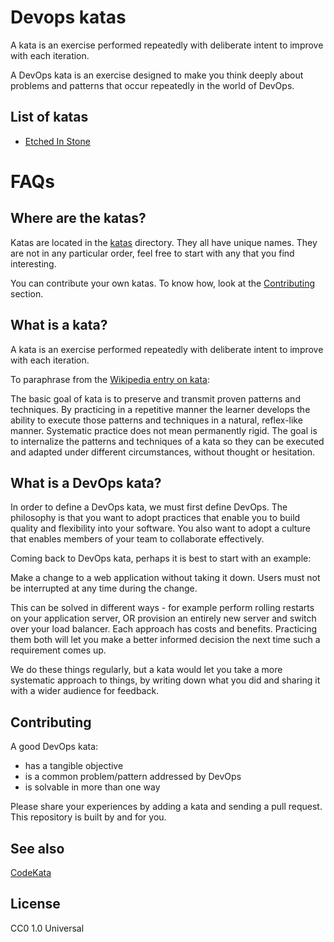 # Devops katas

A kata is an exercise performed repeatedly with deliberate intent to improve with each iteration.

A DevOps kata is an exercise designed to make you think deeply about problems and patterns
that occur repeatedly in the world of DevOps.

## List of katas

- [Etched In Stone](katas/etched-in-stone.md)

# FAQs

## Where are the katas?

Katas are located in the [katas](katas/) directory. They all have unique names.
They are not in any particular order, feel free to start with any that you find interesting.

You can contribute your own katas. To know how, look at the [Contributing](#contributing) section.

## What is a kata?

A kata is an exercise performed repeatedly with deliberate intent to improve with each iteration.

To paraphrase from the [Wikipedia entry on kata](http://en.wikipedia.org/wiki/kata):

The basic goal of kata is to preserve and transmit proven patterns and techniques.
By practicing in a repetitive manner the learner develops the ability to execute those patterns and techniques in a natural, reflex-like manner. Systematic practice does not mean permanently rigid. The goal is to internalize the patterns and techniques of a kata so they can be executed and adapted under different circumstances, without thought or hesitation.

## What is a DevOps kata?

In order to define a DevOps kata, we must first define DevOps. The philosophy is that you want to adopt practices that enable you to build quality and flexibility into your software. You also want to adopt a culture that enables members of your team to collaborate effectively.

Coming back to DevOps kata, perhaps it is best to start with an example:

Make a change to a web application without taking it down. Users must not be interrupted at any time during the change.

This can be solved in different ways - for example perform rolling restarts on your application server, OR
provision an entirely new server and switch over your load balancer. Each approach
has costs and benefits. Practicing them both will let you make a better informed decision the next
time such a requirement comes up.

We do these things regularly, but a kata would let you take a more systematic approach to things,
by writing down what you did and sharing it with a wider audience for feedback.

## Contributing

A good DevOps kata:

- has a tangible objective
- is a common problem/pattern addressed by DevOps
- is solvable in more than one way

Please share your experiences by adding a kata and sending a pull request. This repository is built by
and for you.

## See also

[CodeKata](http://codekata.com/)

## License

CC0 1.0 Universal
